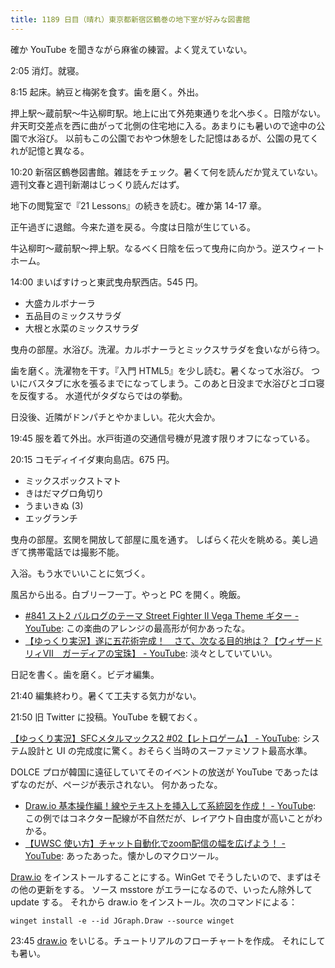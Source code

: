 ```yaml
---
title: 1189 日目（晴れ）東京都新宿区鶴巻の地下室が好みな図書館
---
```


確か YouTube を聞きながら麻雀の練習。よく覚えていない。

2:05 消灯。就寝。

8:15 起床。納豆と梅粥を食す。歯を磨く。外出。

押上駅～蔵前駅～牛込柳町駅。地上に出て外苑東通りを北へ歩く。日陰がない。
弁天町交差点を西に曲がって北側の住宅地に入る。あまりにも暑いので途中の公園で水浴び。
以前もこの公園でおやつ休憩をした記憶はあるが、公園の見てくれが記憶と異なる。

10:20 新宿区鶴巻図書館。雑誌をチェック。暑くて何を読んだか覚えていない。
週刊文春と週刊新潮はじっくり読んだはず。

地下の閲覧室で『21 Lessons』の続きを読む。確か第 14-17 章。

正午過ぎに退館。今来た道を戻る。今度は日陰が生じている。

牛込柳町～蔵前駅～押上駅。なるべく日陰を伝って曳舟に向かう。逆スウィートホーム。

14:00 まいばすけっと東武曳舟駅西店。545 円。

* 大盛カルボナーラ
* 五品目のミックスサラダ
* 大根と水菜のミックスサラダ

曳舟の部屋。水浴び。洗濯。カルボナーラとミックスサラダを食いながら待つ。

歯を磨く。洗濯物を干す。『入門 HTML5』を少し読む。暑くなって水浴び。
ついにバスタブに水を張るまでになってしまう。このあと日没まで水浴びとゴロ寝を反復する。
水道代がタダならではの挙動。

日没後、近隣がドンパチとやかましい。花火大会か。

19:45 服を着て外出。水戸街道の交通信号機が見渡す限りオフになっている。

20:15 コモディイイダ東向島店。675 円。

* ミックスボックストマト
* きはだマグロ角切り
* うまいきぬ (3)
* エッグランチ

曳舟の部屋。玄関を開放して部屋に風を通す。
しばらく花火を眺める。美し過ぎて携帯電話では撮影不能。

入浴。もう水でいいことに気づく。

風呂から出る。白ブリーフ一丁。やっと PC を開く。晩飯。

* [#841 スト2 バルログのテーマ Street Fighter II Vega Theme ギター - YouTube](https://www.youtube.com/watch?v=DM5pvFRpZtk):
  この楽曲のアレンジの最高形が何かあったな。
* [【ゆっくり実況】遂に五花術完成！　さて、次なる目的地は？【ウィザードリィⅦ　ガーディアの宝珠】 - YouTube](https://www.youtube.com/watch?v=JZnrUQtmilo):
  淡々としていていい。

日記を書く。歯を磨く。ビデオ編集。

21:40 編集終わり。暑くて工夫する気力がない。

21:50 旧 Twitter に投稿。YouTube を観ておく。

[【ゆっくり実況】SFCメタルマックス2 #02【レトロゲーム】 - YouTube](https://www.youtube.com/watch?v=MzZMZSCFnhk):
システム設計と UI の完成度に驚く。おそらく当時のスーファミソフト最高水準。

DOLCE プロが韓国に遠征していてそのイベントの放送が YouTube であったはずなのだが、ページが表示されない。
何かあったな。

* [Draw.io 基本操作編！線やテキストを挿入して系統図を作成！ - YouTube](https://www.youtube.com/watch?v=SzvEq6bPKAY):
  この例ではコネクター配線が不自然だが、レイアウト自由度が高いことがわかる。
* [【UWSC 使い方】チャット自動化でzoom配信の幅を広げよう！ - YouTube](https://www.youtube.com/watch?v=U8Reu3JMEmY):
  あったあった。懐かしのマクロツール。

[Draw.io] をインストールすることにする。WinGet でそうしたいので、まずはその他の更新をする。
ソース msstore がエラーになるので、いったん除外して update する。
それから draw.io をインストール。次のコマンドによる：

```console
winget install -e --id JGraph.Draw --source winget
```

23:45 [draw.io] をいじる。チュートリアルのフローチャートを作成。
それにしても暑い。

[draw.io]: https://www.drawio.com/
